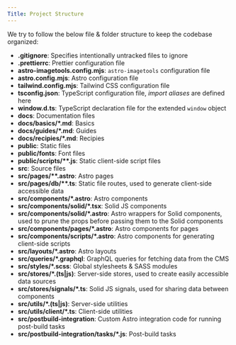 ```yaml
---
Title: Project Structure
---
```


We try to follow the below file & folder structure to keep the codebase organized:

- **.gitignore**: Specifies intentionally untracked files to ignore
- **.prettierrc**: Prettier configuration file
- **astro-imagetools.config.mjs**: `astro-imagetools` configuration file
- **astro.config.mjs**: Astro configuration file
- **tailwind.config.mjs**: Tailwind CSS configuration file
- **tsconfig.json**: TypeScript configuration file, _import aliases_ are defined here
- **window.d.ts**: TypeScript declaration file for the extended `window` object
- **docs**: Documentation files
- **docs/basics/\*.md**: Basics
- **docs/guides/\*.md**: Guides
- **docs/recipies/\*.md**: Recipies
- **public**: Static files
- **public/fonts**: Font files
- **public/scripts/\*\*.js**: Static client-side script files
- **src**: Source files
- **src/pages/\*\*.astro**: Astro pages
- **src/pages/db/\*\*.ts**: Static file routes, used to generate client-side accessible data
- **src/components/\*.astro**: Astro components
- **src/components/solid/\*.tsx**: Solid JS components
- **src/components/solid/\*.astro**: Astro wrappers for Solid components, used to prune the props before passing them to the Solid components
- **src/components/pages/\*.astro**: Astro components for pages
- **src/components/scripts/\*.astro**: Astro components for generating client-side scripts
- **src/layouts/\*.astro**: Astro layouts
- **src/queries/\*.graphql**: GraphQL queries for fetching data from the CMS
- **src/styles/\*.scss**: Global stylesheets & SASS modules
- **src/stores/\*.(ts|js)**: Server-side stores, used to create easily accessible data sources
- **src/stores/signals/\*.ts**: Solid JS signals, used for sharing data between components
- **src/utils/\*.(ts|js)**: Server-side utilities
- **src/utils/client/\*.ts**: Client-side utilities
- **src/postbuild-integration**: Custom Astro integration code for running post-build tasks
- **src/postbuild-integration/tasks/\*.js**: Post-build tasks
